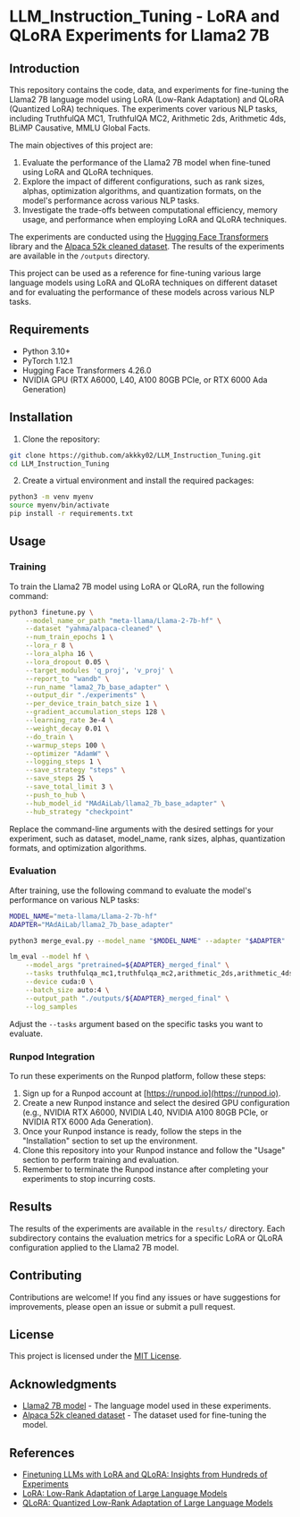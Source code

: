 # LLM_Instruction_Tuning - LoRA and QLoRA Experiments for Llama2 7B

## Introduction

This repository contains the code, data, and experiments for fine-tuning the Llama2 7B language model using LoRA (Low-Rank Adaptation) and QLoRA (Quantized LoRA) techniques. The experiments cover various NLP tasks, including TruthfulQA MC1, TruthfulQA MC2, Arithmetic 2ds, Arithmetic 4ds, BLiMP Causative, MMLU Global Facts.

The main objectives of this project are:

1. Evaluate the performance of the Llama2 7B model when fine-tuned using LoRA and QLoRA techniques.
2. Explore the impact of different configurations, such as rank sizes, alphas, optimization algorithms, and quantization formats, on the model's performance across various NLP tasks.
3. Investigate the trade-offs between computational efficiency, memory usage, and performance when employing LoRA and QLoRA techniques.

The experiments are conducted using the [Hugging Face Transformers](https://huggingface.co/transformers/) library and the [Alpaca 52k cleaned dataset](https://huggingface.co/datasets/yahma/alpaca-cleaned). The results of the experiments are available in the `/outputs` directory.

This project can be used as a reference for fine-tuning various large language models using LoRA and QLoRA techniques on different dataset and for evaluating the performance of these models across various NLP tasks.
## Requirements

- Python 3.10+
- PyTorch 1.12.1
- Hugging Face Transformers 4.26.0
- NVIDIA GPU (RTX A6000, L40, A100 80GB PCIe, or RTX 6000 Ada Generation)

## Installation

1. Clone the repository:

```bash
git clone https://github.com/akkky02/LLM_Instruction_Tuning.git
cd LLM_Instruction_Tuning
```

2. Create a virtual environment and install the required packages:

```bash
python3 -m venv myenv
source myenv/bin/activate
pip install -r requirements.txt
```

## Usage

### Training

To train the Llama2 7B model using LoRA or QLoRA, run the following command:

```bash
python3 finetune.py \
    --model_name_or_path "meta-llama/Llama-2-7b-hf" \
    --dataset "yahma/alpaca-cleaned" \
    --num_train_epochs 1 \
    --lora_r 8 \
    --lora_alpha 16 \
    --lora_dropout 0.05 \
    --target_modules 'q_proj', 'v_proj' \
    --report_to "wandb" \
    --run_name "lama2_7b_base_adapter" \
    --output_dir "./experiments" \
    --per_device_train_batch_size 1 \
    --gradient_accumulation_steps 128 \
    --learning_rate 3e-4 \
    --weight_decay 0.01 \
    --do_train \
    --warmup_steps 100 \
    --optimizer "AdamW" \
    --logging_steps 1 \
    --save_strategy "steps" \
    --save_steps 25 \
    --save_total_limit 3 \
    --push_to_hub \
    --hub_model_id "MAdAiLab/llama2_7b_base_adapter" \
    --hub_strategy "checkpoint"
```

Replace the command-line arguments with the desired settings for your experiment, such as dataset, model_name, rank sizes, alphas, quantization formats, and optimization algorithms.

### Evaluation

After training, use the following command to evaluate the model's performance on various NLP tasks:

```bash
MODEL_NAME="meta-llama/Llama-2-7b-hf"
ADAPTER="MAdAiLab/llama2_7b_base_adapter"

python3 merge_eval.py --model_name "$MODEL_NAME" --adapter "$ADAPTER"

lm_eval --model hf \
    --model_args "pretrained=${ADAPTER}_merged_final" \
    --tasks truthfulqa_mc1,truthfulqa_mc2,arithmetic_2ds,arithmetic_4ds,blimp_causative,mmlu_global_facts \
    --device cuda:0 \
    --batch_size auto:4 \
    --output_path "./outputs/${ADAPTER}_merged_final" \
    --log_samples
```

Adjust the `--tasks` argument based on the specific tasks you want to evaluate.

### Runpod Integration

To run these experiments on the Runpod platform, follow these steps:

1. Sign up for a Runpod account at [https://runpod.io](https://runpod.io).
2. Create a new Runpod instance and select the desired GPU configuration (e.g., NVIDIA RTX A6000, NVIDIA L40, NVIDIA A100 80GB PCIe, or NVIDIA RTX 6000 Ada Generation).
3. Once your Runpod instance is ready, follow the steps in the "Installation" section to set up the environment.
4. Clone this repository into your Runpod instance and follow the "Usage" section to perform training and evaluation.
5. Remember to terminate the Runpod instance after completing your experiments to stop incurring costs.

## Results

The results of the experiments are available in the `results/` directory. Each subdirectory contains the evaluation metrics for a specific LoRA or QLoRA configuration applied to the Llama2 7B model.

## Contributing

Contributions are welcome! If you find any issues or have suggestions for improvements, please open an issue or submit a pull request.

## License

This project is licensed under the [MIT License](LICENSE).

## Acknowledgments

- [Llama2 7B model](https://huggingface.co/meta-llama/Llama-2-7b-hf) - The language model used in these experiments.
- [Alpaca 52k cleaned dataset](https://huggingface.co/datasets/yahma/alpaca-cleaned) - The dataset used for fine-tuning the model.

## References
- [Finetuning LLMs with LoRA and QLoRA: Insights from Hundreds of Experiments](https://lightning.ai/pages/community/lora-insights/)
- [LoRA: Low-Rank Adaptation of Large Language Models](https://arxiv.org/abs/2106.09685)
- [QLoRA: Quantized Low-Rank Adaptation of Large Language Models](https://arxiv.org/abs/2212.00143)
